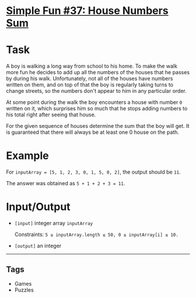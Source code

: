 # [Simple Fun #37: House Numbers Sum](https://www.codewars.com/kata/58880c6e79a0a3e459000004)

# Task

A boy is walking a long way from school to his home. To make the walk more fun he decides to add up all the numbers of the houses that he passes by during his walk. Unfortunately, not all of the houses have numbers written on them, and on top of that the boy is regularly taking turns to change streets, so the numbers don't appear to him in any particular order.

At some point during the walk the boy encounters a house with number `0` written on it, which surprises him so much that he stops adding numbers to his total right after seeing that house.

For the given sequence of houses determine the sum that the boy will get. It is guaranteed that there will always be at least one 0 house on the path.

# Example

For `inputArray = [5, 1, 2, 3, 0, 1, 5, 0, 2]`, the output should be `11`.

The answer was obtained as `5 + 1 + 2 + 3 = 11`.

# Input/Output

- `[input]` integer array `inputArray`

  Constraints: `5 ≤ inputArray.length ≤ 50, 0 ≤ inputArray[i] ≤ 10.`

* `[output]` an integer

---

## Tags

- Games
- Puzzles
